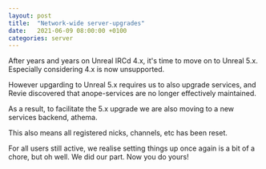 ```yaml
---
layout: post
title:  "Network-wide server-upgrades"
date:   2021-06-09 08:00:00 +0100
categories: server
---
```


After years and years on Unreal IRCd 4.x, it's time to move on to Unreal 5.x.
Especially considering 4.x is now unsupported.

However upgarding to Unreal 5.x requires us to also upgrade services, and
Revie discovered that anope-services are no longer effectively maintained.

As a result, to facilitate the 5.x upgrade we are also moving to a new
services backend, athema.

This also means all registered nicks, channels, etc has been reset.

For all users still active, we realise setting things up once again is a
bit of a chore, but oh well. We did our part. Now you do yours!
